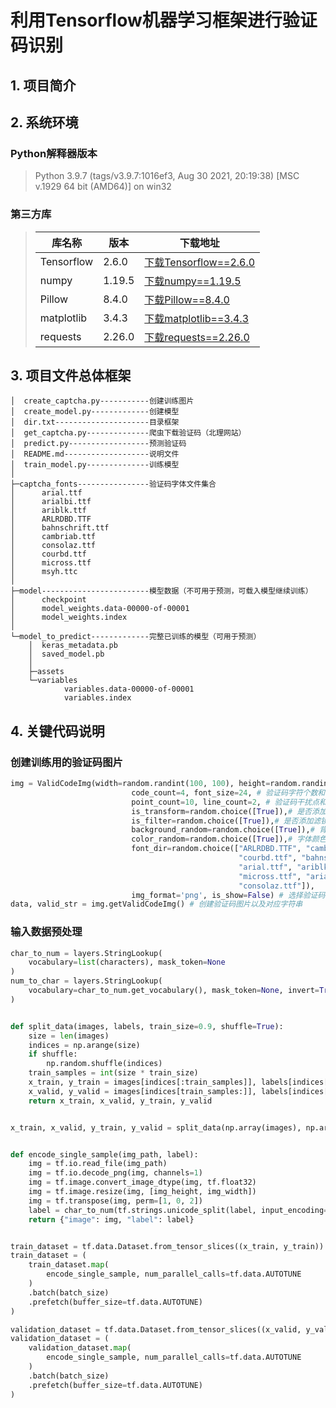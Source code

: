 # 利用Tensorflow机器学习框架进行验证码识别
## 1. 项目简介

## 2. 系统环境

### Python解释器版本
>Python 3.9.7 (tags/v3.9.7:1016ef3, Aug 30 2021, 20:19:38) [MSC v.1929 64 bit (AMD64)] on win32
### 第三方库
>|库名称|版本|下载地址
>|-----|----|----|
>|Tensorflow|2.6.0|[下载Tensorflow==2.6.0](https://pypi.tuna.tsinghua.edu.cn/packages/fb/93/d5e3751a9ca3d159cbe498ef112e4bca35a07cedaae83e61038606e72edf/tensorflow-2.6.0-cp39-cp39-win_amd64.whl)|
>|numpy|1.19.5|[下载numpy==1.19.5](https://pypi.tuna.tsinghua.edu.cn/packages/bc/40/d6f7ba9ce5406b578e538325828ea43849a3dfd8db63d1147a257d19c8d1/numpy-1.19.5-cp39-cp39-win_amd64.whl)|
>|Pillow|8.4.0|[下载Pillow==8.4.0](https://pypi.tuna.tsinghua.edu.cn/packages/20/ec/15a263f2c65d71cf62aa767f774c2381077e07beb1e9309a94461ec1cd29/Pillow-8.4.0-cp39-cp39-win_amd64.whl)|
>|matplotlib|3.4.3|[下载matplotlib==3.4.3](https://pypi.tuna.tsinghua.edu.cn/packages/59/ea/1c00d9278c51d5f03276ac3f08773a13d93cbf2d722386ae8da083866697/matplotlib-3.4.3-cp39-cp39-win_amd64.whl)|
>|requests|2.26.0|[下载requests==2.26.0](https://pypi.tuna.tsinghua.edu.cn/packages/e7/01/3569e0b535fb2e4a6c384bdbed00c55b9d78b5084e0fb7f4d0bf523d7670/requests-2.26.0.tar.gz)|


## 3. 项目文件总体框架
```
│  create_captcha.py-----------创建训练图片
│  create_model.py-------------创建模型
│  dir.txt---------------------目录框架
│  get_captcha.py--------------爬虫下载验证码（北理网站）
│  predict.py------------------预测验证码
│  README.md-------------------说明文件
│  train_model.py--------------训练模型
│  
├─captcha_fonts----------------验证码字体文件集合
│      arial.ttf
│      arialbi.ttf
│      ariblk.ttf
│      ARLRDBD.TTF
│      bahnschrift.ttf
│      cambriab.ttf
│      consolaz.ttf
│      courbd.ttf
│      micross.ttf
│      msyh.ttc
│      
├─model------------------------模型数据（不可用于预测，可载入模型继续训练）
│      checkpoint
│      model_weights.data-00000-of-00001
│      model_weights.index
│      
└─model_to_predict-------------完整已训练的模型（可用于预测）
    │  keras_metadata.pb
    │  saved_model.pb
    │  
    ├─assets
    └─variables
            variables.data-00000-of-00001
            variables.index
```
## 4. 关键代码说明
### 创建训练用的验证码图片
```python
img = ValidCodeImg(width=random.randint(100, 100), height=random.randint(40, 40),# 设置验证码宽和高为100像素
                           code_count=4, font_size=24, # 验证码字符个数和字体大小
                           point_count=10, line_count=2, # 验证码干扰点和线数目
                           is_transform=random.choice([True]),# 是否添加扭曲效果
                           is_filter=random.choice([True]),# 是否添加滤镜效果
                           background_random=random.choice([True]),# 背景颜色是否随机
                           color_random=random.choice([True]),# 字体颜色是否随机
                           font_dir=random.choice(["ARLRDBD.TTF", "cambriab.ttf", # 验证码使用的字体
                                                   "courbd.ttf", "bahnschrift.ttf",
                                                   "arial.ttf", "ariblk.ttf",
                                                   "micross.ttf", "arialbi.ttf",
                                                   "consolaz.ttf"]),
                           img_format='png', is_show=False) # 选择验证码图片格式以及是否展示生成的图片
data, valid_str = img.getValidCodeImg() # 创建验证码图片以及对应字符串
```
### 输入数据预处理
```python
char_to_num = layers.StringLookup(
    vocabulary=list(characters), mask_token=None
)
num_to_char = layers.StringLookup(
    vocabulary=char_to_num.get_vocabulary(), mask_token=None, invert=True
)


def split_data(images, labels, train_size=0.9, shuffle=True):
    size = len(images)
    indices = np.arange(size)
    if shuffle:
        np.random.shuffle(indices)
    train_samples = int(size * train_size)
    x_train, y_train = images[indices[:train_samples]], labels[indices[:train_samples]]
    x_valid, y_valid = images[indices[train_samples:]], labels[indices[train_samples:]]
    return x_train, x_valid, y_train, y_valid


x_train, x_valid, y_train, y_valid = split_data(np.array(images), np.array(labels))


def encode_single_sample(img_path, label):
    img = tf.io.read_file(img_path)
    img = tf.io.decode_png(img, channels=1)
    img = tf.image.convert_image_dtype(img, tf.float32)
    img = tf.image.resize(img, [img_height, img_width])
    img = tf.transpose(img, perm=[1, 0, 2])
    label = char_to_num(tf.strings.unicode_split(label, input_encoding="UTF-8"))
    return {"image": img, "label": label}


train_dataset = tf.data.Dataset.from_tensor_slices((x_train, y_train))
train_dataset = (
    train_dataset.map(
        encode_single_sample, num_parallel_calls=tf.data.AUTOTUNE
    )
    .batch(batch_size)
    .prefetch(buffer_size=tf.data.AUTOTUNE)
)

validation_dataset = tf.data.Dataset.from_tensor_slices((x_valid, y_valid))
validation_dataset = (
    validation_dataset.map(
        encode_single_sample, num_parallel_calls=tf.data.AUTOTUNE
    )
    .batch(batch_size)
    .prefetch(buffer_size=tf.data.AUTOTUNE)
)
```
